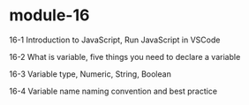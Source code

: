 # module-16

16-1 Introduction to JavaScript, Run JavaScript in VSCode

16-2 What is variable, five things you need to declare a variable

16-3 Variable type, Numeric, String, Boolean

16-4 Variable name naming convention and best practice
